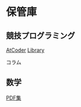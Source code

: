 # 保管庫

## 競技プログラミング

[AtCoder](https://atcoder.jp/users/TKO)
[Library](https://tko919.github.io/library/)

コラム

## 数学
[PDF集](math/index.md)
